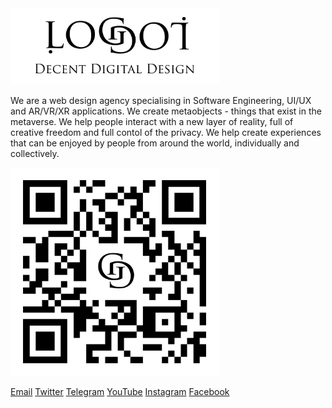 <img width="333" alt="Logo Banner" src="/images/banner.png" />

We are a web design agency specialising in Software Engineering, UI/UX and AR/VR/XR applications.
We create metaobjects - things that exist in the metaverse.
We help people interact with a new layer of reality, full of creative freedom and full contol of the privacy.
We help create experiences that can be enjoyed by people from around the world, individually and collectively.

<img width="333" alt="QR logo" src="/images/qr.svg" />

[Email](mailto:hi@logoi.dev)  [Twitter](https://twitter.com/logoidev)  [Telegram](https://t.me/logoidev)  [YouTube](https://youtube.com/@logoidev)  [Instagram](https://www.instagram.com/logoidev)  [Facebook](https://facebook.com/logoidev)  

